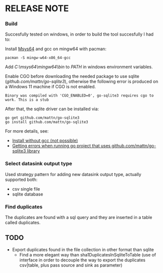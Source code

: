 # RELEASE NOTE

### Build
Succesfully tested on windows, in order to build the tool succesfully I had to: 

Install [Msys64][mysis] and gcc on mingw64 with pacman:
```
pacman -S mingw-w64-x86_64-gcc
```

Add *C:\msys64\mingw64\bin* to *$PATH$* in windows environment variables.

Enable CGO before downloading the needed package to use sqlite (*github.com/mattn/go-sqlite3*), otherwise the following error is produced on a Windows 11 machine if CGO is not enabled.
```
Binary was compiled with 'CGO_ENABLED=0', go-sqlite3 requires cgo to work. This is a stub
```

After that, the sqlite driver can be installed via:
```
go get github.com/mattn/go-sqlite3
go install github.com/mattn/go-sqlite3
```

For more details, see:
- [Install without gcc (not possible)][mattnforum]
- [Getting errors when running go project that uses github.com/mattn/go-sqlite3 library][def]

### Select datasink output type
Used strategy pattern for adding new datasink output type, actually supported both:
- csv single file
- sqlite database

### Find duplicates
The duplicates are found with a sql query and they are inserted in a table called duplicates.

## TODO

- Export duplicates found in the file collection in other format than sqlite
  - Find a more elegant way than sha1DuplicatesInSqliteToTable (use of interface in order to decouple the way to export the duplicates csv|table, plus pass source and sink as parameter)


[mattnforum]: https://github.com/mattn/go-sqlite3/issues/212
[def]: https://forum.golangbridge.org/t/getting-errors-when-running-go-project-that-uses-github-com-mattn-go-sqlite3-library/31800
[mysis]: https://www.msys2.org/
